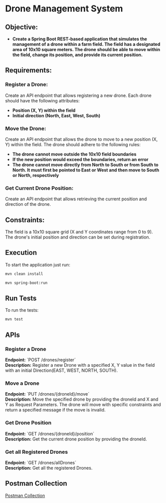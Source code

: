 # Drone Management System

## Objective:

- **Create a Spring Boot REST-based application that simulates the management of a drone within a farm field. The field has a designated area of 10x10 square meters. The drone should be able to move within the field, change its position, and provide its current position.**

## Requirements:

### Register a Drone:

Create an API endpoint that allows registering a new drone.
Each drone should have the following attributes:

- **Position (X, Y) within the field**
- **Initial direction (North, East, West, South)**

### Move the Drone:

Create an API endpoint that allows the drone to move to a new position (X, Y) within the field. The drone should adhere to the following rules:

- **The drone cannot move outside the 10x10 field boundaries**
- **If the new position would exceed the boundaries, return an error**
- **The drone cannot move directly from North to South or from South to North. It must first be pointed to East or West and then move to South or North, respectively**

### Get Current Drone Position:

Create an API endpoint that allows retrieving the current position and direction of the drone.

## Constraints:

The field is a 10x10 square grid (X and Y coordinates range from 0 to 9).
The drone's initial position and direction can be set during registration.

## Execution

To start the application just run:

``` bash
mvn clean install
```
``` bash
mvn spring-boot:run
```

## Run Tests

To run the tests:

``` bash
mvn test
```

## APIs

### Register a Drone

<b>Endpoint:</b> `POST /drones/register´ <br/>
<b>Description:</b> Register a new Drone with a specified X, Y value in the field with an initial Direction(EAST, WEST, NORTH, SOUTH).

### Move a Drone

<b>Endpoint:</b> `PUT /drones/{droneId}/move´ <br/>
<b>Description:</b> Move the specified drone by providing the droneId and X and Y as Request Parameters. The drone will move with specific constraints and return a specified message if the move is invalid.

### Get Drone Position

<b>Endpoint:</b> `GET /drones/{droneId}/position´ <br/>
<b>Description:</b> Get the current drone position by providing the droneId.

### Get all Registered Drones

<b>Endpoint:</b> `GET /drones/allDrones´ <br/>
<b>Description:</b> Get all the registered Drones.

## Postman Collection
<a href="https://www.postman.com/payload-astronomer-65399392/workspace/drone-management-system/collection/16336313-306f01cf-f5a5-481e-a02a-3eb75e97652c?action=share&creator=16336313">Postman Collection </a>

